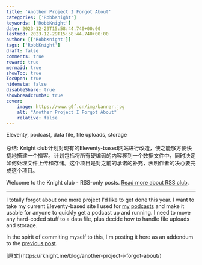 ```yaml
---
title: 'Another Project I Forgot About'
categories: ['RobbKnight']
keywords: ['RobbKnight']
date: 2023-12-29T15:58:44.740+00:00
lastmod: 2023-12-29T15:58:44.740+00:00
author: [['RobbKnight']]
tags: ['RobbKnight']
draft: false 
comments: true
reward: true 
mermaid: true 
showToc: true 
TocOpen: true 
hidemeta: false 
disableShare: true 
showbreadcrumbs: true 
cover:
    image: https://www.g0f.cn/img/banner.jpg
    alt: "Another Project I Forgot About"
    relative: false
---
```


<div>

<div> Eleventy, podcast, data file, file uploads, storage
<br/><br/>总结:
Knight club计划对现有的Eleventy-based网站进行改造，使之能够方便快捷地搭建一个播客。计划包括将所有硬编码的内容移到一个数据文件中，同时决定如何处理文件上传和存储。这个项目是对之前的承诺的补充，表明作者的决心要完成这个项目。 <div>
<p>Welcome to the Knight club - RSS-only posts. <a href="https://daverupert.com/rss-club/">Read more about RSS club</a>.</p> <hr/> <p>I totally forgot about one more project I'd like to get done this year. I want to take my current Eleventy-based site I used for <a href="https://ruminatepodcast.com/">my</a> <a href="https://wegot.family/">podcasts</a> and make it usable for anyone to quickly get a podcast up and running. I need to move any hard-coded stuff to a data file, plus decide how to handle file uploads and storage.</p>
<p>In the spirit of commiting myself to this, I'm posting it here as an addendum to the <a href="https://rknight.me/blog/welcome-to-the-knight-club/">previous post</a>.</p>
</div></div>
</div>

<div>
[原文](https://rknight.me/blog/another-project-i-forgot-about/)
</div>

